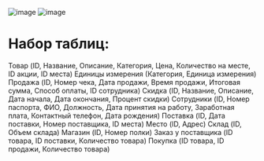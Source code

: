 ![image](https://github.com/user-attachments/assets/830cf608-0412-4812-af57-1abb0003aa2c)
![image](https://github.com/user-attachments/assets/a61e0777-a168-4022-925a-99377f817480)


# Набор таблиц:
Товар (ID, Название, Описание, Категория, Цена, Количество на месте, ID акции, ID места)
Единицы измерения (Категория, Единица измерения)
Продажа (ID, Номер чека, Дата продажи, Время продажи, Итоговая сумма, Способ оплаты, ID сотрудника)
Скидка (ID, Название, Описание, Дата начала, Дата окончания, Процент скидки) 
Сотрудники (ID, Номер паспорта, ФИО, Должность, Дата принятия на работу, Заработная плата, Контактный телефон, Дата рождения)
Поставка (ID, Дата поставки, Номер поставщика, ID места)
Место (ID, Адрес)
Склад (ID, Объем склада)
Магазин (ID, Номер полки)
Заказ у поставщика (ID товара, ID поставки, Количество товара)
Покупка (ID товара, ID продажи, Количество товара)
